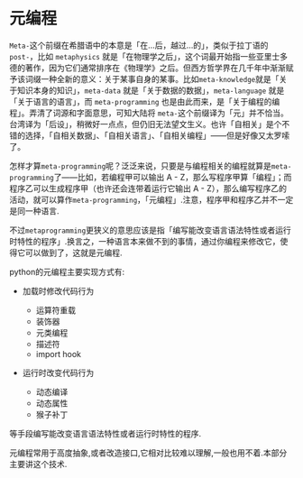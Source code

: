 # 元编程

`Meta-`这个前缀在希腊语中的本意是「在…后，越过…的」，类似于拉丁语的 `post-`，比如 `metaphysics` 就是「在物理学之后」，这个词最开始指一些亚里士多德的著作，因为它们通常排序在《物理学》之后。但西方哲学界在几千年中渐渐赋予该词缀一种全新的意义：关于某事自身的某事。比如` meta-knowledge `就是「关于知识本身的知识」，`meta-data` 就是「关于数据的数据」，`meta-language` 就是「关于语言的语言」，而 `meta-programming` 也是由此而来，是「关于编程的编程」。弄清了词源和字面意思，可知大陆将 `meta-`这个前缀译为「元」并不恰当。台湾译为「后设」，稍微好一点点，但仍旧无法望文生义。也许「自相关」是个不错的选择，「自相关数据」、「自相关语言」、「自相关编程」——但是好像又太罗嗦了。


怎样才算`meta-programming`呢？泛泛来说，只要是与编程相关的编程就算是`meta-programming`了——比如，若编程甲可以输出 A - Z，那么写程序甲算「编程」；而程序乙可以生成程序甲（也许还会连带着运行它输出 A - Z），那么编写程序乙的活动，就可以算作`meta-programming`，「元编程」.注意，程序甲和程序乙并不一定是同一种语言.

不过`metaprogramming`更狭义的意思应该是指「编写能改变语言语法特性或者运行时特性的程序」.换言之，一种语言本来做不到的事情，通过你编程来修改它，使得它可以做到了，这就是元编程.

python的元编程主要实现方式有:

+ 加载时修改代码行为
    + 运算符重载
    + 装饰器
    + 元类编程
    + 描述符
    + import hook
    
+ 运行时改变代码行为
    + 动态编译
    + 动态属性
    + 猴子补丁



等手段编写能改变语言语法特性或者运行时特性的程序.

元编程常用于高度抽象,或者改造接口,它相对比较难以理解,一般也用不着.本部分主要讲这个技术.
